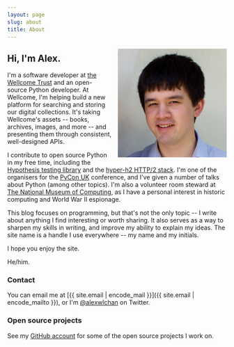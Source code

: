 ```yaml
---
layout: page
slug: about
title: About
---
```


<img src="/images/profile.jpg" style="float: right; width: 250px; max-width: 50%; margin-top: 0.4em; margin-left: 1em; margin-bottom: 1em;">

## Hi, I'm Alex.

I'm a software developer at [the Wellcome Trust][wellcome] and an open-source Python developer.
At Wellcome, I'm helping build a new platform for searching and storing our digital collections.
It's taking Wellcome's assets -- books, archives, images, and more -- and presenting them through consistent, well-designed APIs.

I contribute to open source Python in my free time, including the [Hypothesis testing library][hypothesis] and the [hyper-h2 HTTP/2 stack][hyper].
I'm one of the organisers for the [PyCon&nbsp;UK][pycon] conference, and I've given a number of talks about Python (among other topics).
I'm also a volunteer room steward at [The National Museum of Computing][tnmoc], as I have a personal interest in historic computing and World War II espionage.

This blog focuses on programming, but that's not the only topic -- I write about anything I find interesting or worth sharing.
It also serves as a way to sharpen my skills in writing, and improve my ability to explain my ideas.
The site name is a handle I use everywhere -- my name and my initials.

I hope you enjoy the site.

He/him.

[hypothesis]: https://github.com/HypothesisWorks/hypothesis-python
[wellcome]: https://en.wikipedia.org/wiki/Wellcome_Trust
[hyper]: https://github.com/python-hyper/
[pycon]: http://2017.pyconuk.org/
[tnmoc]: http://www.tnmoc.org/

<h3 id="contact">Contact</h3>

You can email me at [{{ site.email | encode_mail }}]({{ site.email | encode_mailto }}), or I'm [@alexwlchan](https://twitter.com/alexwlchan) on Twitter.

### Open source projects

See my [GitHub account](https://github.com/alexwlchan/) for some of the open source projects I work on.
